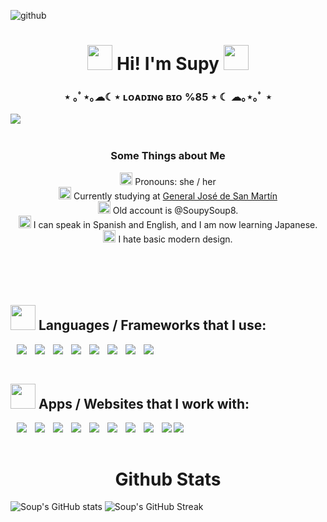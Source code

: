 
![github](https://github.com/Soupysoup8/Soupysoup8/assets/106486537/f0f5ada8-5ef6-406a-bc92-e0f1705f4308)

<div>
    <h1 align="center"><img width="40px" src="https://github.com/Soupysoup8/Soupysoup8/assets/106486537/ea5951da-0a1c-4e8d-afc6-c488f8c090b7"> Hi! I'm Supy <img width="40px" src="https://github.com/Soupysoup8/Soupysoup8/assets/106486537/ea5951da-0a1c-4e8d-afc6-c488f8c090b7"> </h1>
    <h3 align="center"> ⋆ ｡ﾟ⋆｡☁︎☾⋆ ʟᴏᴀᴅɪɴɢ ʙɪᴏ %85 ⋆ ☾ ☁｡⋆｡ﾟ ⋆</h3>
    <img src="https://github.com/Soupysoup8/Soupysoup8/assets/106486537/94a8a33d-5c36-44a1-a891-e8ddef78d9a9" align="left">
    </br></br>
    <h3 align="center"> Some Things about Me</h3>
    <p align="center">
        <img height="20px" src="https://github.com/Soupysoup8/Soupysoup8/assets/106486537/a9df89d9-054c-4b30-9f9d-8cf3272a8ac0">    Pronouns: she / her
        </br><img height="20px" src="https://github.com/Soupysoup8/Soupysoup8/assets/106486537/8d641e89-8621-41a4-988f-f5ed088410c0">  Currently studying at <a href src="https://www.linkedin.com/school/escuela-tecnica-n32-de-14-general-jose-de-san-martin/?originalSubdomain=ar">General José de San Martín</a>
        </br><img height="20px" src="https://github.com/Soupysoup8/Soupysoup8/assets/106486537/aea3d862-d9e6-4a1a-accb-ce5b51067672">  Old account is @SoupySoup8.
        </br><img height="20px" src="https://github.com/Soupysoup8/Soupysoup8/assets/106486537/ec2838b8-bec3-46f0-9d35-2c931bc9c8f3"> I can speak in Spanish and English, and I am now learning Japanese.
        </br><img height="20px" src="https://github.com/Soupysoup8/Soupysoup8/assets/106486537/714b54d7-2eec-4542-9e50-54c76070b9ec"> I hate basic modern design.
        </br></br></br></br></br>
    </p>
</div>
<div>
    <h2><img width="40px" src="https://github.com/Soupysoup8/Soupysoup8/assets/106486537/a93c3624-ae68-4041-87dc-9d49b9080f34">  Languages / Frameworks that I use:</h2>
    <p>
        <img align="left" style="padding-left:10px;" src="https://img.shields.io/badge/Python-FFD43B?style=for-the-badge&logo=python&logoColor=blue"/>
        <img align="left" style="padding-left:10px" src="https://img.shields.io/badge/HTML5-E34F26?style=for-the-badge&logo=html5&logoColor=white"/>
        <img align="left" style="padding-left:10px" src="https://img.shields.io/badge/Sass-CC6699?style=for-the-badge&logo=sass&logoColor=white"/>
        <img align="left" style="padding-left:10px" src="https://img.shields.io/badge/C%2B%2B-00599C?style=for-the-badge&logo=c%2B%2B&logoColor=white"/>
        <img align="left" style="padding-left:10px" src="https://img.shields.io/badge/CSS3-1572B6?style=for-the-badge&logo=css3&logoColor=white"/>
        <img align="left" style="padding-left:10px" src="https://img.shields.io/badge/TypeScript-007ACC?style=for-the-badge&logo=typescript&logoColor=white"/>
        <img align="left" style="padding-left:10px" src="https://img.shields.io/badge/Node.js-43853D?style=for-the-badge&logo=node.js&logoColor=white"/> 
        <img align="left" style="padding-left:10px; padding-up:10px" src="https://img.shields.io/badge/JavaScript-323330?style=for-the-badge&logo=javascript&logoColor=F7DF1E"/>
    </p>
    <p>
        </br></br>
       <h2> <img width="40px" src="https://github.com/Soupysoup8/Soupysoup8/assets/106486537/724abace-5e78-4cdc-9049-3770ae6794f7">  Apps / Websites that I work with:</h2>
        <img align="left" style="padding-left:10px" src="https://img.shields.io/badge/Adobe%20Illustrator-FF9A00?style=for-the-badge&logo=adobe%20illustrator&logoColor=white"/>
        <img align="left" style="padding-left:10px" src="https://img.shields.io/badge/Xampp-F37623?style=for-the-badge&logo=xampp&logoColor=white"/>
        <img align="left" style="padding-left:10px" src="https://img.shields.io/badge/Postman-FF6C37.svg?style=for-the-badge&logo=Postman&logoColor=white"/>
        <img align="left" style="padding-left:10px" src="https://img.shields.io/badge/Figma-F24E1E?style=for-the-badge&logo=figma&logoColor=white"/>
        <img align="left" style="padding-left:10px" src="https://img.shields.io/badge/Google%20Sheets-34A853?style=for-the-badge&logo=google-sheets&logoColor=white"/>
        <img align="left" style="padding-left:10px" src="https://img.shields.io/badge/Adobe%20Photoshop-31A8FF?style=for-the-badge&logo=Adobe%20Photoshop&logoColor=blackhttps://img.shields.io/badge/Figma-F24E1E?style=for-the-badge&logo=figma&logoColor=white"/>
        <img align="left" style="padding-left:10px" src="https://img.shields.io/badge/Godot-478CBF?style=for-the-badge&logo=GodotEngine&logoColor=white"/>
        <img align="left" style="padding-left:10px" src="https://img.shields.io/badge/VSCode-0078D4?style=for-the-badge&logo=visual%20studio%20code&logoColor=white"/>
        <img align="left" style="padding-left:10px" src="https://img.shields.io/badge/PyCharm-000000.svg?&style=for-the-badge&logo=PyCharm&logoColor=white"/>
        <img align="left" style="padding-left:10px padding-up:10px" src="https://img.shields.io/badge/Notion-000000?style=for-the-badge&logo=notion&logoColor=white"/>
        </br></br>
    </p>
</div>

<h1 align="center">Github Stats</h1>

![Soup's GitHub stats](https://github-readme-stats.vercel.app/api?username=Soupysoup8&show_icons=true&theme=jolly)
![Soup's GitHub Streak](https://github-readme-streak-stats.herokuapp.com/?user=Soupysoup8&&theme=jolly)
